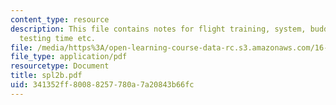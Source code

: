 ```yaml
---
content_type: resource
description: This file contains notes for flight training, system, buddy box, flight
  testing time etc.
file: /media/https%3A/open-learning-course-data-rc.s3.amazonaws.com/16-01-unified-engineering-i-ii-iii-iv-fall-2005-spring-2006/341352ff80088257780a7a20843b66fc_spl2b.pdf
file_type: application/pdf
resourcetype: Document
title: spl2b.pdf
uid: 341352ff-8008-8257-780a-7a20843b66fc
---
```

